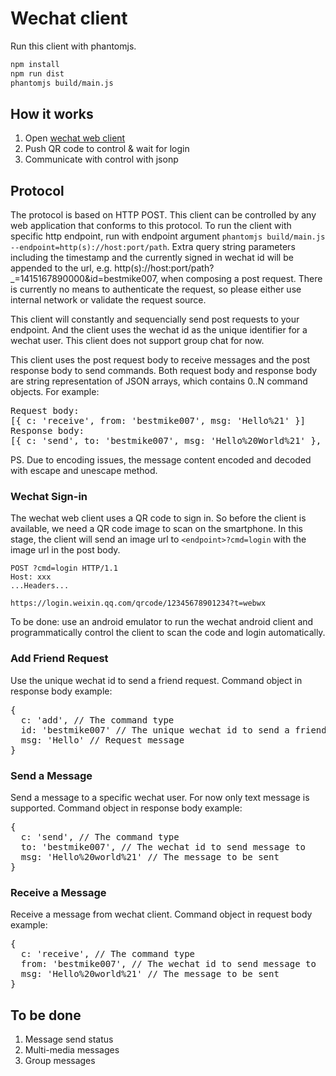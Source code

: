 Wechat client
======

Run this client with phantomjs.

``` bash
npm install
npm run dist
phantomjs build/main.js
```

## How it works

1. Open [wechat web client](https://wx.qq.com)
2. Push QR code to control & wait for login
3. Communicate with control with jsonp

## Protocol

The protocol is based on HTTP POST. This client can be controlled by any web application that conforms to this protocol. To run the client with specific http endpoint, run with endpoint argument ```phantomjs build/main.js --endpoint=http(s)://host:port/path```. Extra query string parameters including the timestamp and the currently signed in wechat id will be appended to the url, e.g. http(s)://host:port/path?_=1415167890000&id=bestmike007, when composing a post request. There is currently no means to authenticate the request, so please either use internal network or validate the request source.

This client will constantly and sequencially send post requests to your endpoint. And the client uses the wechat id as the unique identifier for a wechat user. This client does not support group chat for now.

This client uses the post request body to receive messages and the post response body to send commands. Both request body and response body are string representation of JSON arrays, which contains 0..N command objects. For example:

<pre>Request body:
[{ c: 'receive', from: 'bestmike007', msg: 'Hello%21' }]
Response body:
[{ c: 'send', to: 'bestmike007', msg: 'Hello%20World%21' }, { c: 'add', id: 'mysterious', msg: 'I%20am%20bestmike007' } ]
</pre>

PS. Due to encoding issues, the message content encoded and decoded with escape and unescape method.

### Wechat Sign-in

The wechat web client uses a QR code to sign in. So before the client is available, we need a QR code image to scan on the smartphone. In this stage, the client will send an image url to ```<endpoint>?cmd=login``` with the image url in the post body.

<pre><code>POST <endpoint>?cmd=login HTTP/1.1
Host: xxx
...Headers...

https://login.weixin.qq.com/qrcode/12345678901234?t=webwx
</code></pre>

To be done: use an android emulator to run the wechat android client and programmatically control the client to scan the code and login automatically.

### Add Friend Request

Use the unique wechat id to send a friend request. Command object in response body example:

<pre>{
  c: 'add', // The command type
  id: 'bestmike007' // The unique wechat id to send a friend request
  msg: 'Hello' // Request message
}</pre>

### Send a Message

Send a message to a specific wechat user. For now only text message is supported. Command object in response body example:

<pre>{
  c: 'send', // The command type
  to: 'bestmike007', // The wechat id to send message to
  msg: 'Hello%20world%21' // The message to be sent
}</pre>

### Receive a Message

Receive a message from wechat client. Command object in request body example:

<pre>{
  c: 'receive', // The command type
  from: 'bestmike007', // The wechat id to send message to
  msg: 'Hello%20world%21' // The message to be sent
}</pre>

## To be done

1. Message send status
2. Multi-media messages
3. Group messages